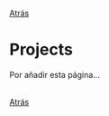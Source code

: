 [Atrás](https://drodrigo96.github.io/)

# Projects
<p align="justify">Por añadir esta página...
<br><br>

</p>


[Atrás](https://drodrigo96.github.io/)
